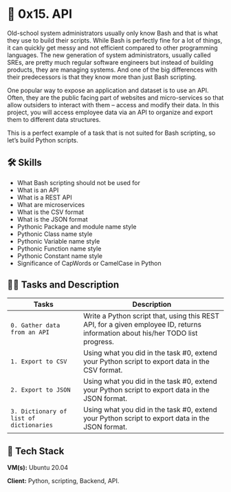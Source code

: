 
# 🦾 0x15. API

Old-school system administrators usually only know Bash and that is what they use to build their scripts. While Bash is perfectly fine for a lot of things, it can quickly get messy and not efficient compared to other programming languages. The new generation of system administrators, usually called SREs, are pretty much regular software engineers but instead of building products, they are managing systems. And one of the big differences with their predecessors is that they know more than just Bash scripting.

One popular way to expose an application and dataset is to use an API. Often, they are the public facing part of websites and micro-services so that allow outsiders to interact with them – access and modify their data. In this project, you will access employee data via an API to organize and export them to different data structures.

This is a perfect example of a task that is not suited for Bash scripting, so let’s build Python scripts.

## 🛠 Skills
- What Bash scripting should not be used for
- What is an API
- What is a REST API
- What are microservices
- What is the CSV format
- What is the JSON format
- Pythonic Package and module name style
- Pythonic Class name style
- Pythonic Variable name style
- Pythonic Function name style
- Pythonic Constant name style
- Significance of CapWords or CamelCase in Python

## 👨‍💻 Tasks and Description
| Tasks             | Description                                                                |
| ----------------- | ------------------------------------------------------------------ |
| `0. Gather data from an API` | Write a Python script that, using this REST API, for a given employee ID, returns information about his/her TODO list progress. |
| `1. Export to CSV`| Using what you did in the task #0, extend your Python script to export data in the CSV format. |
| `2. Export to JSON` | Using what you did in the task #0, extend your Python script to export data in the JSON format. |
| `3. Dictionary of list of dictionaries`| Using what you did in the task #0, extend your Python script to export data in the JSON format. |

## 🚀 Tech Stack

**VM(s):** Ubuntu 20.04

**Client:** Python, scripting, Backend, API.

